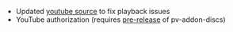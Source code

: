 - Updated [youtube source](https://github.com/lavalink-devs/youtube-source) to fix playback issues
- YouTube authorization (requires [pre-release](https://github.com/plasmoapp/pv-addon-discs/releases/tag/1.0.8) of pv-addon-discs)
